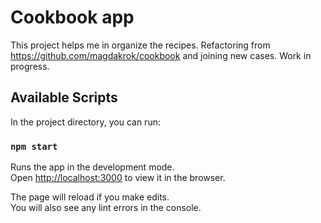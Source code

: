 # Cookbook app

This project helps me in organize the recipes. 
Refactoring from https://github.com/magdakrok/cookbook and joining new cases. Work in progress.

## Available Scripts

In the project directory, you can run:

### `npm start`

Runs the app in the development mode.\
Open [http://localhost:3000](http://localhost:3000) to view it in the browser.

The page will reload if you make edits.\
You will also see any lint errors in the console.

